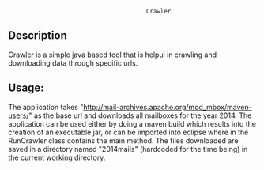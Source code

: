 
			                               Crawler

Description
-----------

Crawler is a simple java based tool that is helpul in crawling and downloading data through specific urls.



Usage:
---------

The application takes "http://mail-archives.apache.org/mod_mbox/maven-users/" as the base url and downloads all mailboxes for the year 2014. The application can be used either by doing a maven build which results into the creation of an executable jar, or can be imported into eclipse where in the RunCrawler class contains the main method. The files downloaded are saved in a directory named "2014mails" (hardcoded for the time being) in the current working  directory.






